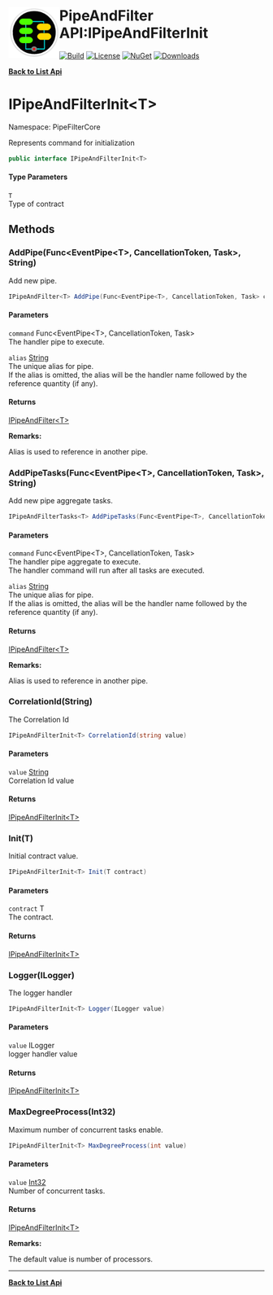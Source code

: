 # <img align="left" width="100" height="100" src="../images/icon.png">PipeAndFilter API:IPipeAndFilterInit<T> 

[![Build](https://github.com/FRACerqueira/PipeAndFilter/workflows/Build/badge.svg)](https://github.com/FRACerqueira/PipeAndFilter/actions/workflows/build.yml)
[![License](https://img.shields.io/badge/License-MIT-brightgreen.svg)](https://github.com/FRACerqueira/PipeAndFilter/blob/master/LICENSE)
[![NuGet](https://img.shields.io/nuget/v/PipeAndFilter)](https://www.nuget.org/packages/PipeAndFilter/)
[![Downloads](https://img.shields.io/nuget/dt/PipeAndFilter)](https://www.nuget.org/packages/PipeAndFilter/)

[**Back to List Api**](./apis.md)

# IPipeAndFilterInit&lt;T&gt;

Namespace: PipeFilterCore

Represents command for initialization

```csharp
public interface IPipeAndFilterInit<T>
```

#### Type Parameters

`T`<br>
Type of contract

## Methods

### <a id="methods-addpipe"/>**AddPipe(Func&lt;EventPipe&lt;T&gt;, CancellationToken, Task&gt;, String)**

Add new pipe.

```csharp
IPipeAndFilter<T> AddPipe(Func<EventPipe<T>, CancellationToken, Task> command, string alias)
```

#### Parameters

`command` Func&lt;EventPipe&lt;T&gt;, CancellationToken, Task&gt;<br>
The handler pipe to execute.

`alias` [String](https://docs.microsoft.com/en-us/dotnet/api/system.string)<br>
The unique alias for pipe.
 <br>If the alias is omitted, the alias will be the handler name followed by the reference quantity (if any).

#### Returns

[IPipeAndFilter&lt;T&gt;](./pipefiltercore.ipipeandfilter-1.md)

**Remarks:**

Alias ​​is used to reference in another pipe.

### <a id="methods-addpipetasks"/>**AddPipeTasks(Func&lt;EventPipe&lt;T&gt;, CancellationToken, Task&gt;, String)**

Add new pipe aggregate tasks.

```csharp
IPipeAndFilterTasks<T> AddPipeTasks(Func<EventPipe<T>, CancellationToken, Task> command, string alias)
```

#### Parameters

`command` Func&lt;EventPipe&lt;T&gt;, CancellationToken, Task&gt;<br>
The handler pipe aggregate to execute.
 <br>The handler command will run after all tasks are executed.

`alias` [String](https://docs.microsoft.com/en-us/dotnet/api/system.string)<br>
The unique alias for pipe.
 <br>If the alias is omitted, the alias will be the handler name followed by the reference quantity (if any).

#### Returns

[IPipeAndFilter&lt;T&gt;](./pipefiltercore.ipipeandfilter-1.md)

**Remarks:**

Alias ​​is used to reference in another pipe.

### <a id="methods-correlationid"/>**CorrelationId(String)**

The Correlation Id

```csharp
IPipeAndFilterInit<T> CorrelationId(string value)
```

#### Parameters

`value` [String](https://docs.microsoft.com/en-us/dotnet/api/system.string)<br>
Correlation Id value

#### Returns

[IPipeAndFilterInit&lt;T&gt;](./pipefiltercore.ipipeandfilterinit-1.md)

### <a id="methods-init"/>**Init(T)**

Initial contract value.

```csharp
IPipeAndFilterInit<T> Init(T contract)
```

#### Parameters

`contract` T<br>
The contract.

#### Returns

[IPipeAndFilterInit&lt;T&gt;](./pipefiltercore.ipipeandfilterinit-1.md)

### <a id="methods-logger"/>**Logger(ILogger)**

The logger handler

```csharp
IPipeAndFilterInit<T> Logger(ILogger value)
```

#### Parameters

`value` ILogger<br>
logger handler value

#### Returns

[IPipeAndFilterInit&lt;T&gt;](./pipefiltercore.ipipeandfilterinit-1.md)

### <a id="methods-maxdegreeprocess"/>**MaxDegreeProcess(Int32)**

Maximum number of concurrent tasks enable.

```csharp
IPipeAndFilterInit<T> MaxDegreeProcess(int value)
```

#### Parameters

`value` [Int32](https://docs.microsoft.com/en-us/dotnet/api/system.int32)<br>
Number of concurrent tasks.

#### Returns

[IPipeAndFilterInit&lt;T&gt;](./pipefiltercore.ipipeandfilterinit-1.md)

**Remarks:**

The default value is number of processors.


- - -
[**Back to List Api**](./apis.md)
